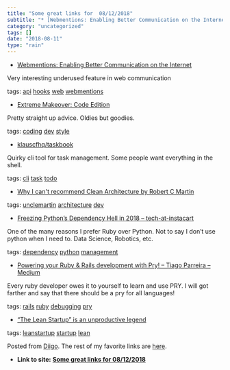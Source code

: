 ```yaml
---
title: "Some great links for  08/12/2018"
subtitle: "* [Webmentions: Enabling Better Communication on the Internet](<https://alistapart.com/article/webme..."
category: "uncategorized"
tags: []
date: "2018-08-11"
type: "rain"
---
```

* [Webmentions: Enabling Better Communication on the Internet](<https://alistapart.com/article/webmentions-enabling-better-communication-on-the-internet>)

Very interesting underused feature in web communication

tags: [api](<https://www.diigo.com/user/pitosalas/api>)
[hooks](<https://www.diigo.com/user/pitosalas/hooks>)
[web](<https://www.diigo.com/user/pitosalas/web>)
[webmentions](<https://www.diigo.com/user/pitosalas/webmentions>)

  * [Extreme Makeover: Code Edition](<https://dev.to/aspittel/extreme-makeover-code-edition-k5k>)

Pretty straight up advice. Oldies but goodies.

tags: [coding](<https://www.diigo.com/user/pitosalas/coding>)
[dev](<https://www.diigo.com/user/pitosalas/dev>)
[style](<https://www.diigo.com/user/pitosalas/style>)

  * [klauscfhq/taskbook](<https://github.com/klauscfhq/taskbook>)

Quirky cli tool for task management. Some people want everything in the shell.

tags: [cli](<https://www.diigo.com/user/pitosalas/cli>)
[task](<https://www.diigo.com/user/pitosalas/task>)
[todo](<https://www.diigo.com/user/pitosalas/todo>)

  * [Why I can't recommend Clean Architecture by Robert C Martin](<https://dev.to/bosepchuk/why-i-cant-recommend-clean-architecture-by-robert-c-martin-ofd?utm_source=Newsletter+Subscribers&utm_campaign=452b7e6c3a-EMAIL_CAMPAIGN_2018_07_30_10_11&utm_medium=email&utm_term=0_d8f11d5d1e-452b7e6c3a-154336497>)

tags: [unclemartin](<https://www.diigo.com/user/pitosalas/unclemartin>)
[architecture](<https://www.diigo.com/user/pitosalas/architecture>)
[dev](<https://www.diigo.com/user/pitosalas/dev>)

  * [Freezing Python’s Dependency Hell in 2018 – tech-at-instacart](<https://tech.instacart.com/freezing-pythons-dependency-hell-in-2018-f1076d625241>)

One of the many reasons I prefer Ruby over Python. Not to say I don’t use
python when I need to. Data Science, Robotics, etc.

tags: [dependency](<https://www.diigo.com/user/pitosalas/dependency>)
[python](<https://www.diigo.com/user/pitosalas/python>)
[management](<https://www.diigo.com/user/pitosalas/management>)

  * [Powering your Ruby & Rails development with Pry! – Tiago Parreira – Medium](<https://medium.com/@tiagoparreira/powering-your-ruby-rails-development-with-pry-3d5dbd2a8b80?source=userActivityShare-d383785221d0-1533990989>)

Every ruby developer owes it to yourself to learn and use PRY. I will got
farther and say that there should be a pry for all languages!

tags: [rails](<https://www.diigo.com/user/pitosalas/rails>)
[ruby](<https://www.diigo.com/user/pitosalas/ruby>)
[debugging](<https://www.diigo.com/user/pitosalas/debugging>)
[pry](<https://www.diigo.com/user/pitosalas/pry>)

  * [“The Lean Startup” is an unproductive legend](<https://qz.com/work/1349238/the-lean-startup-is-an-unproductive-legend/>)

tags: [leanstartup](<https://www.diigo.com/user/pitosalas/leanstartup>)
[startup](<https://www.diigo.com/user/pitosalas/startup>)
[lean](<https://www.diigo.com/user/pitosalas/lean>)

Posted from [Diigo](<https://www.diigo.com>). The rest of my favorite links
are [here](<https://www.diigo.com/user/pitosalas>).


* **Link to site:** **[Some great links for  08/12/2018](None)**